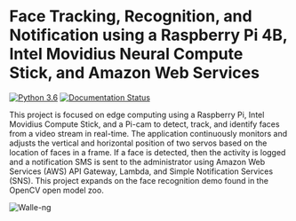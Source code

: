# Face Tracking, Recognition, and Notification using a Raspberry Pi 4B, Intel Movidius Neural Compute Stick, and Amazon Web Services 

[![Python 3.6](https://img.shields.io/badge/python-3.6-blue.svg)](https://www.python.org/downloads/release/python-360/)
[![Documentation Status](https://readthedocs.org/projects/ansicolortags/badge/?version=latest)](https://af001.github.io/Walle-ng-Documentation/)

This project is focused on edge computing using a Raspberry Pi, Intel Movidius Compute Stick, and a Pi-cam to detect, track, and identify faces from a video stream in real-time. The application continuously monitors and adjusts the vertical and horizontal position of two servos based on the location of faces in a frame. If a face is detected, then the activity is logged and a notification SMS is sent to the administrator using Amazon Web Services (AWS) API Gateway, Lambda, and Simple Notification Services (SNS). This project expands on the face recognition demo found in the OpenCV open model zoo.

![Walle-ng](https://af001.github.io/Walle-ng-Documentation/images/walle2.png)
